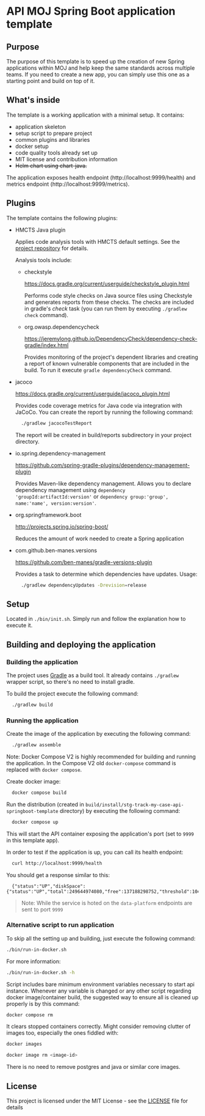 # API MOJ Spring Boot application template

## Purpose

The purpose of this template is to speed up the creation of new Spring applications within MOJ
and help keep the same standards across multiple teams. If you need to create a new app, you can
simply use this one as a starting point and build on top of it.

## What's inside

The template is a working application with a minimal setup. It contains:

- application skeleton
- setup script to prepare project
- common plugins and libraries
- docker setup
- code quality tools already set up
- MIT license and contribution information
- ~~Helm chart using chart-java.~~

The application exposes health endpoint (http://localhost:9999/health) and metrics endpoint
(http://localhost:9999/metrics).

## Plugins

The template contains the following plugins:

- HMCTS Java plugin

  Applies code analysis tools with HMCTS default settings. See the [project repository](https://github.com/hmcts/gradle-java-plugin) for details.

  Analysis tools include:

  - checkstyle

    https://docs.gradle.org/current/userguide/checkstyle_plugin.html

    Performs code style checks on Java source files using Checkstyle and generates reports from these checks.
    The checks are included in gradle's _check_ task (you can run them by executing `./gradlew check` command).

  - org.owasp.dependencycheck

    https://jeremylong.github.io/DependencyCheck/dependency-check-gradle/index.html

    Provides monitoring of the project's dependent libraries and creating a report
    of known vulnerable components that are included in the build. To run it
    execute `gradle dependencyCheck` command.

- jacoco

  https://docs.gradle.org/current/userguide/jacoco_plugin.html

  Provides code coverage metrics for Java code via integration with JaCoCo.
  You can create the report by running the following command:

  ```bash
    ./gradlew jacocoTestReport
  ```

  The report will be created in build/reports subdirectory in your project directory.

- io.spring.dependency-management

  https://github.com/spring-gradle-plugins/dependency-management-plugin

  Provides Maven-like dependency management. Allows you to declare dependency management
  using `dependency 'groupId:artifactId:version'`
  or `dependency group:'group', name:'name', version:version'`.

- org.springframework.boot

  http://projects.spring.io/spring-boot/

  Reduces the amount of work needed to create a Spring application

- com.github.ben-manes.versions

  https://github.com/ben-manes/gradle-versions-plugin

  Provides a task to determine which dependencies have updates. Usage:

  ```bash
    ./gradlew dependencyUpdates -Drevision=release
  ```

## Setup

Located in `./bin/init.sh`. Simply run and follow the explanation how to execute it.

## Building and deploying the application

### Building the application

The project uses [Gradle](https://gradle.org) as a build tool. It already contains
`./gradlew` wrapper script, so there's no need to install gradle.

To build the project execute the following command:

```bash
  ./gradlew build
```

### Running the application

Create the image of the application by executing the following command:

```bash
  ./gradlew assemble
```

Note: Docker Compose V2 is highly recommended for building and running the application.
In the Compose V2 old `docker-compose` command is replaced with `docker compose`.

Create docker image:

```bash
  docker compose build
```

Run the distribution (created in `build/install/stg-track-my-case-api-springboot-template` directory)
by executing the following command:

```bash
  docker compose up
```

This will start the API container exposing the application's port
(set to `9999` in this template app).

In order to test if the application is up, you can call its health endpoint:

```bash
  curl http://localhost:9999/health
```

You should get a response similar to this:

```
  {"status":"UP","diskSpace":{"status":"UP","total":249644974080,"free":137188298752,"threshold":10485760}}
```

> Note: While the service is hoted on the `data-platform` endpoints are sent to port `9999`

### Alternative script to run application

To skip all the setting up and building, just execute the following command:

```bash
./bin/run-in-docker.sh
```

For more information:

```bash
./bin/run-in-docker.sh -h
```

Script includes bare minimum environment variables necessary to start api instance. Whenever any variable is changed or any other script regarding docker image/container build, the suggested way to ensure all is cleaned up properly is by this command:

```bash
docker compose rm
```

It clears stopped containers correctly. Might consider removing clutter of images too, especially the ones fiddled with:

```bash
docker images

docker image rm <image-id>
```

There is no need to remove postgres and java or similar core images.

## License

This project is licensed under the MIT License - see the [LICENSE](LICENSE) file for details
